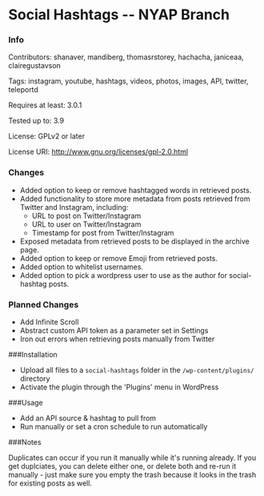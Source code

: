 # Social Hashtags -- NYAP Branch

### Info

Contributors: shanaver, mandiberg, thomasrstorey, hachacha, janiceaa, clairegustavson

Tags: instagram, youtube, hashtags, videos, photos, images, API, twitter, teleportd

Requires at least: 3.0.1

Tested up to: 3.9

License: GPLv2 or later

License URI: http://www.gnu.org/licenses/gpl-2.0.html

### Changes

* Added option to keep or remove hashtagged words in retrieved posts.
* Added functionality to store more metadata from posts retrieved from Twitter and Instagram, including:
  * URL to post on Twitter/Instagram
  * URL to user on Twitter/Instagram
  * Timestamp for post from Twitter/Instagram
* Exposed metadata from retrieved posts to be displayed in the archive page.
* Added option to keep or remove Emoji from retrieved posts.
* Added option to whitelist usernames.
* Added option to pick a wordpress user to use as the author for social-hashtag posts.


### Planned Changes

* Add Infinite Scroll
* Abstract custom API token as a parameter set in Settings
* Iron out errors when retrieving posts manually from Twitter


###Installation

* Upload all files to a `social-hashtags` folder in the `/wp-content/plugins/` directory
* Activate the plugin through the 'Plugins' menu in WordPress

###Usage

* Add an API source & hashtag to pull from
* Run manually or set a cron schedule to run automatically

###Notes

Duplicates can occur if you run it manually while it's running already.  If you get duplciates, you can delete either one, or delete both and re-run it manually - just make sure you empty the trash because it looks in the trash for existing posts as well.
